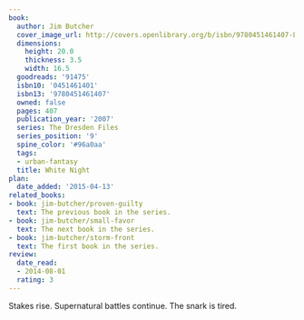 ```yaml
---
book:
  author: Jim Butcher
  cover_image_url: http://covers.openlibrary.org/b/isbn/9780451461407-L.jpg
  dimensions:
    height: 20.0
    thickness: 3.5
    width: 16.5
  goodreads: '91475'
  isbn10: '0451461401'
  isbn13: '9780451461407'
  owned: false
  pages: 407
  publication_year: '2007'
  series: The Dresden Files
  series_position: '9'
  spine_color: '#96a0aa'
  tags:
  - urban-fantasy
  title: White Night
plan:
  date_added: '2015-04-13'
related_books:
- book: jim-butcher/proven-guilty
  text: The previous book in the series.
- book: jim-butcher/small-favor
  text: The next book in the series.
- book: jim-butcher/storm-front
  text: The first book in the series.
review:
  date_read:
  - 2014-08-01
  rating: 3
---
```


Stakes rise. Supernatural battles continue. The snark is tired.
